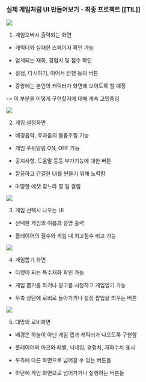 
### 실제 게임처럼 UI 만들어보기 - 최종 프로젝트 [[TIL]]

[![](https://blogger.googleusercontent.com/img/a/AVvXsEjIJJNEnXte4EczXiFwseF3Y2kg0VuxMq7A9fTXuWtCnGQWi6Rw4NCh7G4vluNtgDTy4lhnsbm9tBHC947UMciTFigFd4szYC_x99xzyJogsXDNGpre6XiZ3X8jzlKqOO9I5IUQKD6OdBQLZ27JOeI1sRv13-FOx8S2BN7vPJ6gfQj9GEj0ccbW3sIfJi1d)](https://www.blogger.com/blog/post/edit/3583706664799492072/6476537314854628083#)

  

1. 게임오버시 출력되는 화면

- 캐릭터와 실패한 스페이지 확인 가능

- 얻게되는 재화, 경험치 및 점수 확인

- 설정, 다시하기, 이어서 진행 등의 버튼

- 중앙에는 본인의 캐릭터가 화면에 보이도록 할 예정

-> 이 부분을 어떻게 구현할지에 대해 계속 고민중임

  

[![](https://blogger.googleusercontent.com/img/a/AVvXsEi0T9QqdgYt8RCWIYoxMwV-GMqxR39Z6EqPSMq6asIH-9ZaocDeGNCCOg8KVwql9OK1CvToBoX_jr39CoPJDWhBuS_Ms_d2eBBmbnNZgO9rWQa6ZT17yPxbBaHXG0anOiXpV-0FzgHFGi4HGhD-ooY4GO40tDzgnLWjuCGn-sAaeijOtDDCTC7K6uOv7lWj)](https://www.blogger.com/blog/post/edit/3583706664799492072/6476537314854628083#)

2. 게임 설정화면

- 배경음악, 효과음의 볼륨조절 기능

- 게임 푸쉬알림 ON, OFF 기능

- 공지사항, 도움말 등등 부가기능에 대한 버튼

- 깔끔하고 간결한 UI를 만들기 위해 노력함

- 마땅한 에셋 찾느라 몇 일 걸림

  

  

[![](https://blogger.googleusercontent.com/img/a/AVvXsEjWOT9NDsCd1irJNZSg4szaZDvouDhfS-cccvHJkb2HtCYc8hWtB6cUzPJsSR3HQNvYMeXj5UoK94F-qwhbxM4hHNwRUiFkGBX-jH9E4aneKaJK_PdUt6PzDh7__ZY4rvX9dZadw7THGtyviEoHI9WlRNDw6KLqXZ69daPZx8LuXVuJBCCC3mvPolyB0PMG)](https://www.blogger.com/blog/post/edit/3583706664799492072/6476537314854628083#)

  

3. 게임 선택시 나오는 UI

- 선택한 게임의 이름과 설명 출력

- 플레이어의 점수와 게임 내 최고점수 비교 가능

  

[![](https://blogger.googleusercontent.com/img/a/AVvXsEjrkwZxvs-pEZI3GJFzyeIrPee75KpfN2Rm4pe84YRQ8Dv6RtTiI8Un1yRN5OFwvWy9WIffnGJScgLfJmyWF8Y5VTSgkT8WTSsY5ESVfoNbiOq_oP34R4VuPgU2zzmaxK-uTWKhfqUOh1iAVp7dr6Efms-R32Ez_cZFIhLMCPecHE7CN-WO_x3J6E2abyaU)](https://www.blogger.com/blog/post/edit/3583706664799492072/6476537314854628083#)

  

4. 게임뽑기 화면

- 티켓이 되는 특수재화 확인 가능

- 게임 뽑기를 하거나 광고를 시청하고 게임얻기 가능

- 우측 상단에 로비로 돌아가거나 설정 팝업을 띄우는 버튼

  

[![](https://blogger.googleusercontent.com/img/a/AVvXsEiPWoGsvOCa4aWeyGPBhT_TOnj8k4NnvU-v8Fcbpmm6BUY89Hz7uU0DiyKxuabwzuYqOgBnxUbVitiBUR9TXfDzVAKVHnFYyVWGdSWcoYemVtxZKxqEOAaNsjTPAsPg9_cAt6lRUvbdu_xkl5xTURYkDlkm17lONutDnzxtPVBmY-jCJlS0PpGrliYIbN3J)](https://www.blogger.com/blog/post/edit/3583706664799492072/6476537314854628083#)

  

5. 대망의 로비화면

- 배경은 하늘이 아닌 게임 맵과 캐릭터가 나오도록 구현함

- 플레이어의 마크와 레벨, 닉네임, 경험치, 재화수치 표시

- 우측에 다른 화면으로 넘어갈 수 있는 버튼들

- 하단에 게임 화면으로 넘어가거나 실행하는 버튼들